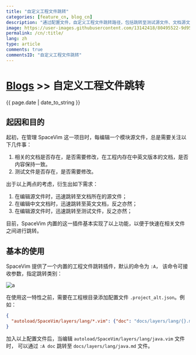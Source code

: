```yaml
---
title: "自定义工程文件跳转"
categories: [feature_cn, blog_cn]
description: "通过配置文件，自定义工程文件跳转路径，包括跳转至测试源文件、文档源文件等。"
image: https://user-images.githubusercontent.com/13142418/80495522-9d955580-899a-11ea-9e2e-b621b1d821d8.png
permalink: /cn/:title/
lang: zh
type: article
comments: true
commentsID: "自定义工程文件跳转"
---
```


# [Blogs](../blog/) >> 自定义工程文件跳转

{{ page.date | date_to_string }}


## 起因和目的

起初，在管理 SpaceVim 这一项目时，每编辑一个模块源文件，总是需要关注以下几件事：

1. 相关的文档是否存在，是否需要修改，在工程内存在中英文版本的文档，是否内容保持一致。
2. 测试文件是否存在，是否需要修改。

出于以上两点的考虑，衍生出如下需求：

1. 在编辑源文件时，迅速跳转至文档所在的源文件；
2. 在编辑中文文档时，迅速跳转至英文文档，反之亦然；
3. 在编辑源文件时，迅速跳转至测试文件，反之亦然；

目前，SpaceVim 内置的这一插件基本实现了以上功能，以便于快速在相关文件之间进行跳转。

## 基本的使用

SpaceVim 提供了一个内置的工程文件跳转插件，默认的命令为 `:A`，
该命令可接收参数，指定跳转类别：

![a](https://user-images.githubusercontent.com/13142418/80495522-9d955580-899a-11ea-9e2e-b621b1d821d8.png)

在使用这一特性之前，需要在工程根目录添加配置文件 `.project_alt.json`。例如：

```json
{
  "autoload/SpaceVim/layers/lang/*.vim": {"doc": "docs/layers/lang/{}.md"},
}
```

加入以上配置文件后，当编辑 `autoload/SpaceVim/layers/lang/java.vim` 文件时，
可以通过 `:A doc` 跳转至 `docs/layers/lang/java.md` 文件。











